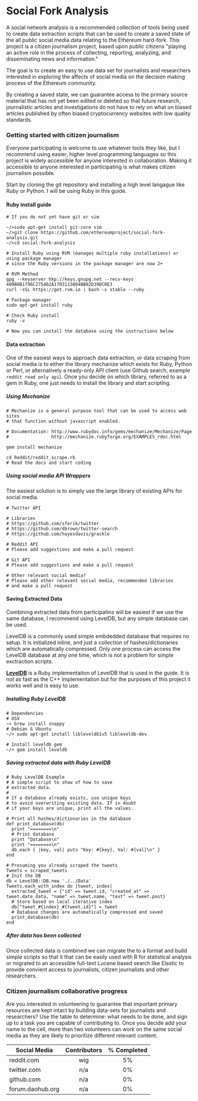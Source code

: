 # Social Fork Analysis
A social network analysis is a recommended collection of tools being used to create data extraction scripts that can be used to create a saved state of the all public social media data relating to the Ethereum hard-fork. This project is a citizen journalism project, based upon public citizens "playing an active role in the process of collecting, reporting, analyzing, and disseminating news and information."

The goal is to create an easy to use data set for journalists and researchers interested in exploring the affects of social media on the decision making process of the Ethereum community.

By creating a saved state, we can guarantee access to the primary source material that has not yet been edited or deleted so that future research, journalistic articles and investigations do not have to rely on what on biased articles published by often biased cryptocurrency websites with low quality standards.

### Getting started with citizen journalism
Everyone participating is welcome to use whatever tools they like, but I recommend using easier, higher level programming languages so this project is widely accessible for anyone interested in collaboration. Making it accessible to anyone interested in participating is what makes citizen journalism possible. 

Start by cloning the git repository and installing a high level langague like Ruby or Python. I will be using Ruby in this guide.

#### Ruby install guide
````
# If you do not yet have git or vim

~/>sudo apt-get install git-core vim
~/>git clone https://github.com/ethereumproject/social-fork-analysis.git
~/>cd social-fork-analysis

# Install Ruby using RVM (manages multiple ruby installations) or using package manager
# since the Ruby versions in the package manager are now 2+

# RVM Method
gpg --keyserver hkp://keys.gnupg.net --recv-keys 409B6B1796C275462A1703113804BB82D39DC0E3
curl -sSL https://get.rvm.io | bash -s stable --ruby

# Package manager
sudo apt-get install ruby

# Check Ruby install
ruby -v

# Now you can install the database using the instructions below
````

#### Data extraction 
One of the easiest ways to approach data extraction, or data scraping from social media is to either the library mechanize which exists for Ruby, Python or Perl, or alternatively a ready-only API client (use Github search, example `reddit read only api`). Once you decide on which library, referred to as a gem in Ruby, one just needs to install the library and start scripting. 

##### Using Mechanize
````
# Mechanize is a general purpose tool that can be used to access web sites
# that function without javascript enabled.

# Documentation: http://www.rubydoc.info/gems/mechanize/Mechanize/Page
#                http://mechanize.rubyforge.org/EXAMPLES_rdoc.html

gem install mechanize

cd Reddit/reddit_scrape.rb
# Read the docs and start coding
````

##### Using social media API Wrappers
The easiest solution is to simply use the large library of existing APIs for social media.

````
# Twitter API 

# Libraries
# https://github.com/sferik/twitter
# https://github.com/dbrown/twitter-search
# https://github.com/hayesdavis/grackle

# Reddit API
# Please add suggestions and make a pull request

# Git API
# Please add suggestions and make a pull request

# Other relevant social media? 
# Please add other relevant social media, recommended libraries
# and make a pull request
````

#### Saving Extracted Data
Combining extracted data from participatins will be easiest if we use the same database, I recommend using LevelDB, but any simple database can be used.

LevelDB is a commonly used simple embdedded database that requires no setup. It is initialized inline, and just a collection of hashes/dictionaries which are automatically compressed. Only one process can access the LevelDB database at any one time, which is not a problem for simple exctraction scripts.

**[LevelDB](https://github.com/DAddYE/leveldb)** is a Ruby implementaiton of LevelDB that is used in the guide. It is not as fast as the C++ implementation but for the purposes of this project it works well and is easy to use.

##### Installing Ruby LevelDB

````
# Dependencies 
# OSX
~> brew install snappy
# Debian & Ubuntu
~/> sudo apt-get install libleveldb1v5 libleveldb-dev

# Install leveldb gem
~/> gem install leveldb
````
##### Saving extracted data with Ruby LevelDB

````
# Ruby LevelDB Example 
# A simple script to show of how to save 
# extracted data. 
#
# If a database already exists, use unique keys
# to avoid overwriting existing data. If in doubt
# if your keys are unique, print all the values.

# Print all hashes/dictionaries in the database
def print_database(db)
  print "========\n"
  # Print database
  print "Database\n"
  print "========\n"
  db.each { |key, val| puts "Key: #{key}, Val: #{val}\n" }
end

# Presuming you already scraped the tweets
Tweets = scraped_tweets
# Init the DB
db = LevelDB::DB.new './../Data'
Tweets.each_with_index do |tweet, index|
  extracted_tweet = {"id" => tweet.id, "created_at" => tweet.date_data, "name" => tweet.name, "text" => tweet.post}
  # Store based on local iterative index
  db["tweet_#{index}_#{tweet.id}"] = tweet
  # Database changes are automatically compressed and saved
  print_database(db)
end
````  

##### After data has been collected

Once collected data is combined we can migrate the to a format and build simple scripts so that it that can be easily used with R for statistical analysis or migrated to an accessible full-text Lucene based search like Elastic to provide convient access to journalists, citizen journalists and other researchers.


### Citizen journalism collaborative progress
Are you interested in volunteering to guarantee that important primary resources are kept intact by building data-sets for journalists and researchers? Use the table to determine: what needs to be done, and sign up to a task you are capable of contributing to. Once you decide add your name to the cell, more than two volunteers can work on the same social media as they are likely to prioritize different relevant content.

| Social Media        | Contributors     | % Completed|
| ------------------- |:----------------:|:----------:|
| reddit.com          | wig              | 5%         |
| twitter.com         | n/a              | 0%         |
| github.com          | n/a              | 0%         |
| forum.daohub.org    | n/a              | 0%         |









